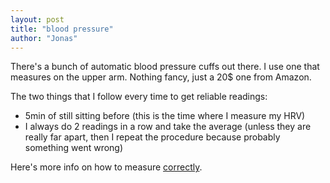 ```yaml
---
layout: post
title: "blood pressure"
author: "Jonas"
---
```


There's a bunch of automatic blood pressure cuffs out there. I use one that measures on the upper arm. Nothing fancy, just a 20$ one from Amazon. 

The two things that I follow every time to get reliable readings:

- 5min of still sitting before (this is the time where I measure my HRV)
- I always do 2 readings in a row and take the average (unless they are really far apart, then I repeat the procedure because probably something went wrong)


Here's more info on how to measure <a href="https://www.heart.org/en/health-topics/high-blood-pressure/understanding-blood-pressure-readings/monitoring-your-blood-pressure-at-home" target="_blank">correctly</a>.




